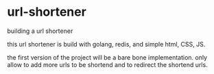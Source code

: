 # url-shortener
building a url shortener

this url shortener is build with golang, redis, and simple html, CSS, JS.

the first version of the project will be a bare bone implementation. only allow to add more urls to be shortend and to redirect the shortend urls.
